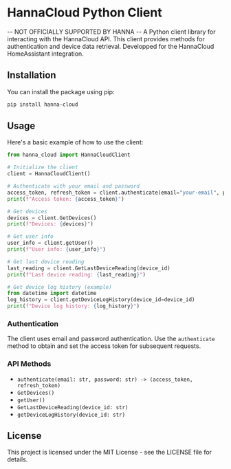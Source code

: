 # HannaCloud Python Client
-- NOT OFFICIALLY SUPPORTED BY HANNA --
A Python client library for interacting with the HannaCloud API. This client provides methods for authentication and device data retrieval.
Developped for the HannaCloud HomeAssistant integration.

## Installation
You can install the package using pip:

```bash
pip install hanna-cloud
```

## Usage

Here's a basic example of how to use the client:

```python
from hanna_cloud import HannaCloudClient

# Initialize the client
client = HannaCloudClient()

# Authenticate with your email and password
access_token, refresh_token = client.authenticate(email="your-email", password="your-password")
print(f"Access token: {access_token}")

# Get devices
devices = client.GetDevices()
print(f"Devices: {devices}")

# Get user info
user_info = client.getUser()
print(f"User info: {user_info}")

# Get last device reading
last_reading = client.GetLastDeviceReading(device_id)
print(f"Last device reading: {last_reading}")

# Get device log history (example)
from datetime import datetime
log_history = client.getDeviceLogHistory(device_id=device_id)
print(f"Device log history: {log_history}")
```

### Authentication

The client uses email and password authentication. Use the `authenticate` method to obtain and set the access token for subsequent requests.

### API Methods

- `authenticate(email: str, password: str) -> (access_token, refresh_token)`
- `GetDevices()`
- `getUser()`
- `GetLastDeviceReading(device_id: str)`
- `getDeviceLogHistory(device_id: str)`

## License
This project is licensed under the MIT License - see the LICENSE file for details. 
